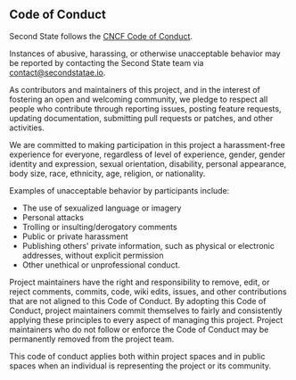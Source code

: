 ## Code of Conduct 

Second State follows the [CNCF Code of Conduct](https://github.com/cncf/foundation/blob/master/code-of-conduct.md). 

Instances of abusive, harassing, or otherwise unacceptable behavior may be reported by contacting the Second State team via contact@secondstatae.io.

As contributors and maintainers of this project, and in the interest of fostering an open and welcoming community, we pledge to respect all people who contribute through reporting issues, posting feature requests, updating documentation, submitting pull requests or patches, and other activities. 

We are committed to making participation in this project a harassment-free experience for everyone, regardless of level of experience, gender, gender identity and expression, sexual orientation, disability, personal appearance, body size, race, ethnicity, age, religion, or nationality. 

Examples of unacceptable behavior by participants include: 

* The use of sexualized language or imagery
* Personal attacks
* Trolling or insulting/derogatory comments
* Public or private harassment
* Publishing others' private information, such as physical or electronic addresses, without explicit permission
* Other unethical or unprofessional conduct.

Project maintainers have the right and responsibility to remove, edit, or reject comments, commits, code, wiki edits, issues, and other contributions that are not aligned to this Code of Conduct. By adopting this Code of Conduct, project maintainers commit themselves to fairly and consistently applying these principles to every aspect of managing this project. Project maintainers who do not follow or enforce the Code of Conduct may be permanently removed from the project team. 

This code of conduct applies both within project spaces and in public spaces when an individual is representing the project or its community. 

